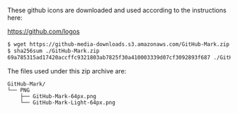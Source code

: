 These github icons are downloaded and used according to the instructions here:

<https://github.com/logos>

```sh
$ wget https://github-media-downloads.s3.amazonaws.com/GitHub-Mark.zip
$ sha256sum ./GitHub-Mark.zip 
69a785315ad17420accffc9321803ab7825f30a410003339d07cf3092893f687 ./GitHub-Mark.zip
````

The files used under this zip archive are:

```
GitHub-Mark/
└── PNG
    ├── GitHub-Mark-64px.png
    └── GitHub-Mark-Light-64px.png
```
